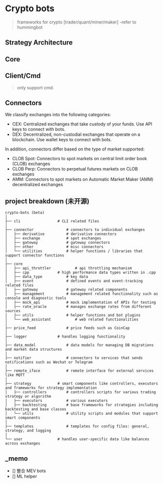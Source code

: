 # Crypto bots
> frameworks for crypto [trader/quant/miner/maker] -refer to hummingbot

## Strategy Architecture


## Core

## Client/Cmd
> only support cmd.


## Connectors
We classify exchanges into the following categories:

- CEX: Centralized exchanges that take custody of your funds. Use API keys to connect with bots.
- DEX: Decentralized, non-custodial exchanges that operate on a blockchain. Use wallet keys to connect with bots.

In addition, connectors differ based on the type of market supported:

- CLOB Spot: Connectors to spot markets on central limit order book (CLOB) exchanges
- CLOB Perp: Connectors to perpetual futures markets on CLOB exchanges
- AMM: Connectors to spot markets on Automatic Market Maker (AMM) decentralized exchanges


## project breakdown (未开源)

```
crypto-bots (beta)
│
├── cli					# CLI related files
│
├── connector				# connectors to individual exchanges
│   ├── derivative			# derivative connectors
│   ├── exchange	 		# spot exchanges
│   ├── gateway				# gateway connectors
│   ├── other				# misc connectors	
│   └── utilities			# helper functions / libraries that support connector functions
│
├── core
│   ├── api_throttler			# api throttling mechanism
│   ├── cpp				# high performance data types written in .cpp
│   ├── data_type			# key data
│   ├── event				# defined events and event-tracking related files								
│   ├── gateway				# gateway related components
│   ├── management			# management related functionality such as console and diagnostic tools
│   ├── mock_api			# mock implementation of APIs for testing
│   ├── rate_oracle			# manages exchange rates from different sources 
│   ├── utils				# helper functions and bot plugins		
│   └── web_assistant			# web related functionalities
│
├── price_feed				# price feeds such as CoinCap
│
├── logger				# handles logging functionality
│
├── data_model				# data models for managing DB migrations and market data structures
│
├── notifier				# connectors to services that sends notifications such as Wechat or Telegram
│
├── remote_iface			# remote interface for external services like MQTT
│
├── strategy			# smart components like controllers, executors and frameworks for strategy implementation
│   ├── controllers			# controllers scripts for various trading strategy or algorithm				
│   ├── executors			# various executors 
│   ├── backtesting 		# base frameworks for strategies including backtesting and base classes
│   └── utils				# utility scripts and modules that support smart components
│
├── templates				# templates for config files: general, strategy, and logging
│
└── user				# handles user-specific data like balances across exchanges
```


## _memo

- [] 整合 MEV bots
- [] ML helper